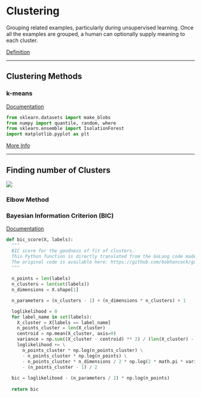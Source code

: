 # Clustering
Grouping related examples, particularly during unsupervised learning. Once all the examples are grouped, a human can optionally supply meaning to each cluster.

[Definition](https://developers.google.com/machine-learning/glossary#clustering)

---
## Clustering Methods


### k-means
[Documentation](https://scikit-learn.org/stable/modules/generated/sklearn.ensemble.IsolationForest.html?highlight=isolation#sklearn.ensemble.IsolationForest)


```python
from sklearn.datasets import make_blobs
from numpy import quantile, random, where
from sklearn.ensemble import IsolationForest
import matplotlib.pyplot as plt
```

[More Info](https://machinelearningmastery.com/anomaly-detection-with-isolation-forest-and-kernel-density-estimation/)

---


## Finding number of Clusters

![](https://miro.medium.com/max/4800/1*fUL29zNVjR2dh99yfD2auA.webp)

### Elbow Method


### Bayesian Information Criterion (BIC)

[Documentation](https://towardsdatascience.com/are-you-still-using-the-elbow-method-5d271b3063bd)

```python
def bic_score(X, labels):
  """
  BIC score for the goodness of fit of clusters.
  This Python function is directly translated from the GoLang code made by the author of the paper. 
  The original code is available here: https://github.com/bobhancock/goxmeans/blob/a78e909e374c6f97ddd04a239658c7c5b7365e5c/km.go#L778
  """
    
  n_points = len(labels)
  n_clusters = len(set(labels))
  n_dimensions = X.shape[1]

  n_parameters = (n_clusters - 1) + (n_dimensions * n_clusters) + 1

  loglikelihood = 0
  for label_name in set(labels):
    X_cluster = X[labels == label_name]
    n_points_cluster = len(X_cluster)
    centroid = np.mean(X_cluster, axis=0)
    variance = np.sum((X_cluster - centroid) ** 2) / (len(X_cluster) - 1)
    loglikelihood += \
      n_points_cluster * np.log(n_points_cluster) \
      - n_points_cluster * np.log(n_points) \
      - n_points_cluster * n_dimensions / 2 * np.log(2 * math.pi * variance) \
      - (n_points_cluster - 1) / 2
    
  bic = loglikelihood - (n_parameters / 2) * np.log(n_points)
        
  return bic
```